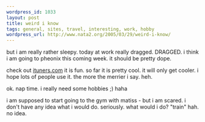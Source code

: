 ```yaml
--- 
wordpress_id: 1033
layout: post
title: weird i know
tags: general, sites, travel, interesting, work, hobby
wordpress_url: http://www.nata2.org/2005/03/29/weird-i-know/
---
```

but i am really rather sleepy. today at work really dragged. DRAGGED. i think i am going to pheonix this coming week. it should be pretty dope. 

check out <a href="ituners.com">ituners.com</a> it is fun. so far it is pretty cool. it will only get cooler. i hope lots of people use it. the more the merrier i say. 
heh. 

ok. nap time. i really need some hobbies ;)
haha

i am supposed to start going to the gym with matiss - but i am scared. i don't have any idea what i would do. seriously. what would i do? "train" hah. no idea.
